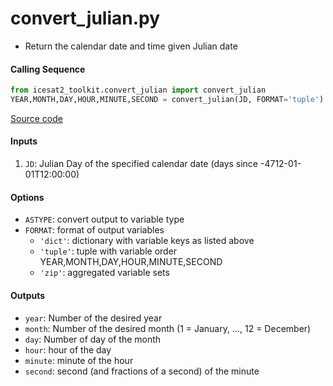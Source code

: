 convert_julian.py
=================

 - Return the calendar date and time given Julian date

#### Calling Sequence
```python
from icesat2_toolkit.convert_julian import convert_julian
YEAR,MONTH,DAY,HOUR,MINUTE,SECOND = convert_julian(JD, FORMAT='tuple')
```
[Source code](https://github.com/tsutterley/read-ICESat-2/blob/main/icesat2_toolkit/convert_julian.py)  

#### Inputs
 1. `JD`: Julian Day of the specified calendar date (days since -4712-01-01T12:00:00)  

#### Options
 - `ASTYPE`: convert output to variable type  
 - `FORMAT`: format of output variables  
    - `'dict'`: dictionary with variable keys as listed above  
    - `'tuple'`: tuple with variable order YEAR,MONTH,DAY,HOUR,MINUTE,SECOND  
    - `'zip'`: aggregated variable sets  

#### Outputs
 - `year`: Number of the desired year
 - `month`: Number of the desired month (1 = January, ..., 12 = December)
 - `day`: Number of day of the month
 - `hour`: hour of the day
 - `minute`: minute of the hour
 - `second`: second (and fractions of a second) of the minute
